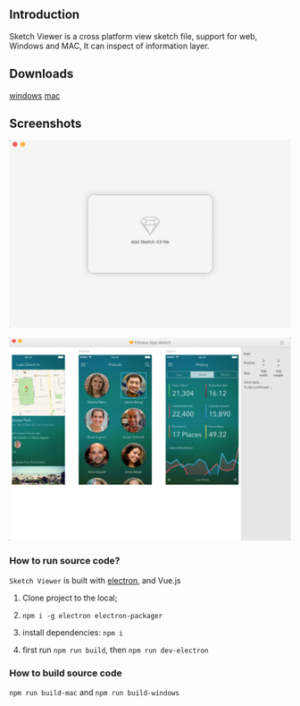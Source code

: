 ## Introduction

Sketch Viewer is a cross platform view sketch file, support for web, Windows and MAC, It can inspect of information layer.

## Downloads

[windows](package/for_win.zip)  [mac](package/for_mac.zip)

## Screenshots

![sketch viewer](screenshots/1.png)

![sketch viewer](screenshots/2.png)

### How to run source code?

`Sketch Viewer` is built with [electron](https://electron.atom.io/), and Vue.js

1. Clone project to the local;

2. `npm i -g electron electron-packager`

3. install dependencies: `npm i`

4. first run `npm run build`, then `npm run dev-electron`

### How to build source code

`npm run build-mac` and `npm run build-windows`

